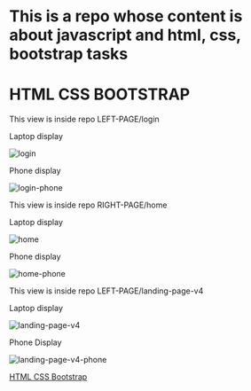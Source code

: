 # This is a repo whose content is about javascript and html, css, bootstrap tasks


# HTML CSS BOOTSTRAP
This view is inside repo LEFT-PAGE/login

Laptop display

![login](https://user-images.githubusercontent.com/55839592/99247760-f98dd180-2839-11eb-9207-84e47d7e1906.png)

Phone display

![login-phone](https://user-images.githubusercontent.com/55839592/99247767-fbf02b80-2839-11eb-9017-75210acbe6c6.png)

This view is inside repo RIGHT-PAGE/home

Laptop display

![home](https://user-images.githubusercontent.com/55839592/99248145-98b2c900-283a-11eb-858a-7c11498a3079.png)

Phone display

![home-phone](https://user-images.githubusercontent.com/55839592/99248151-9a7c8c80-283a-11eb-8994-a47b8bc534cb.png)

This view is inside repo LEFT-PAGE/landing-page-v4

Laptop display

![landing-page-v4](https://user-images.githubusercontent.com/55839592/99248157-9b152300-283a-11eb-90ff-4681130380d8.png)

Phone Display

![landing-page-v4-phone](https://user-images.githubusercontent.com/55839592/99248164-9cdee680-283a-11eb-8177-84f0cf30f0f6.png)

[HTML CSS Bootstrap](https://github.com/hanifkumara/All-Task-Arkademy#html-css-bootstrap)
